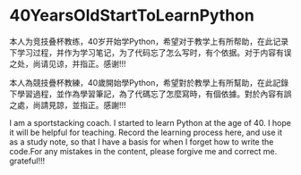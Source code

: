 #  40YearsOldStartToLearnPython

本人为竞技叠杯教练，40岁开始学Python，希望对于教学上有所帮助，在此记录下学习过程，并作为学习笔记，为了代码忘了怎么写时，有个依据。对于内容有误之处，尚请见谅，并指正。感谢!!!



本人為競技疊杯教練，40歲開始學Python，希望對於教學上有所幫助，在此記錄下學習過程，並作為學習筆記，為了代碼忘了怎麼寫時，有個依據。對於內容有誤之處，尚請見諒，並指正。感謝!!!



I am a sportstacking coach. I started to learn Python at the age of 40. I hope it will be helpful for teaching. Record the learning process here, and use it as a study note, so that I have a basis for when I forget how to write the code.For any mistakes in the content, please forgive me and correct me. grateful!!!
